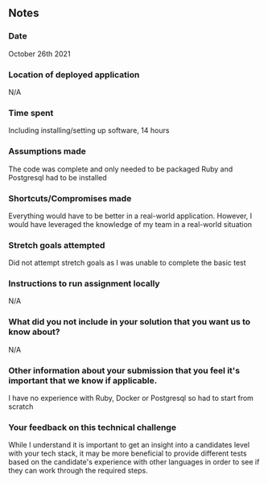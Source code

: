## Notes
### Date
October 26th 2021
### Location of deployed application
N/A
### Time spent
Including installing/setting up software, 14 hours
### Assumptions made
The code was complete and only needed to be packaged
Ruby and Postgresql had to be installed
### Shortcuts/Compromises made
Everything would have to be better in a real-world application. However, I would have leveraged the knowledge of my team in a real-world situation
### Stretch goals attempted
Did not attempt stretch goals as I was unable to complete the basic test
### Instructions to run assignment locally
N/A
### What did you not include in your solution that you want us to know about?
N/A
### Other information about your submission that you feel it's important that we know if applicable.
I have no experience with Ruby, Docker or Postgresql so had to start from scratch
### Your feedback on this technical challenge
While I understand it is important to get an insight into a candidates level with your tech stack, it may be more beneficial to provide different tests based on the candidate's experience with other languages in order to see if they can work through the required steps.
